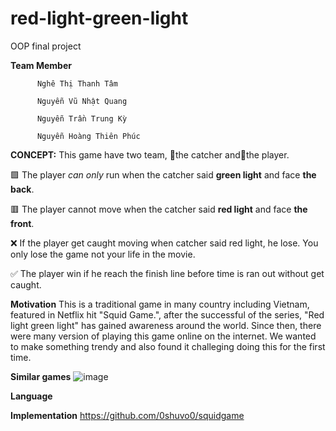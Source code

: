 # red-light-green-light
OOP final project

**Team Member**

          Nghê Thị Thanh Tâm

          Nguyễn Vũ Nhật Quang

          Nguyễn Trần Trung Kỳ

          Nguyễn Hoàng Thiên Phúc

**CONCEPT:**
This game have two team, 👧the catcher and🏃the player.

🟩 The player _can only_ run when the catcher said **green light** and face **the back**.

🟥 The player cannot move when the catcher said **red light** and face **the front**. 

❌ If the player get caught moving when catcher said red light, he lose. You only lose the game not your life in the movie.

✅ The player win if he reach the finish line before time is ran out without get caught.

**Motivation**
This is a traditional game in many country including Vietnam, featured in Netflix hit "Squid Game.", after the successful of the series, "Red light green light" has gained awareness around the world. Since then, there were many version of playing this game online on the internet. We wanted to make something trendy and also found it challeging doing this for the first time.

**Similar games**
![image](https://user-images.githubusercontent.com/91868406/164357756-f3965c2a-67e1-45fc-9da8-9d287902ee67.png)



**Language**

**Implementation**
  https://github.com/0shuvo0/squidgame
